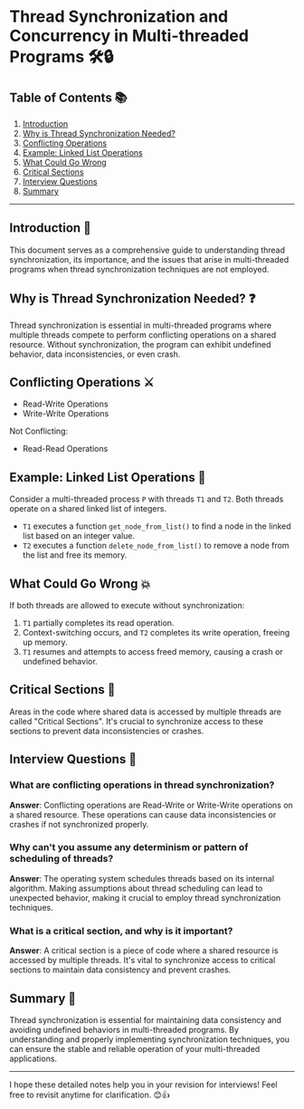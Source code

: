 # Thread Synchronization and Concurrency in Multi-threaded Programs 🛠️🔒

## Table of Contents 📚

1. [Introduction](#introduction-🌟)
2. [Why is Thread Synchronization Needed?](#why-is-thread-synchronization-needed-❓)
3. [Conflicting Operations](#conflicting-operations-⚔️)
4. [Example: Linked List Operations](#example-linked-list-operations-🔗)
5. [What Could Go Wrong](#what-could-go-wrong-💥)
6. [Critical Sections](#critical-sections-🚫)
7. [Interview Questions](#interview-questions-🎤)
8. [Summary](#summary-📝)

---

## Introduction 🌟

This document serves as a comprehensive guide to understanding thread synchronization, its importance, and the issues that arise in multi-threaded programs when thread synchronization techniques are not employed.

## Why is Thread Synchronization Needed? ❓

Thread synchronization is essential in multi-threaded programs where multiple threads compete to perform conflicting operations on a shared resource. Without synchronization, the program can exhibit undefined behavior, data inconsistencies, or even crash.

## Conflicting Operations ⚔️

- Read-Write Operations
- Write-Write Operations

Not Conflicting:
- Read-Read Operations

## Example: Linked List Operations 🔗

Consider a multi-threaded process `P` with threads `T1` and `T2`. Both threads operate on a shared linked list of integers. 
- `T1` executes a function `get_node_from_list()` to find a node in the linked list based on an integer value.
- `T2` executes a function `delete_node_from_list()` to remove a node from the list and free its memory.

## What Could Go Wrong 💥

If both threads are allowed to execute without synchronization:
1. `T1` partially completes its read operation.
2. Context-switching occurs, and `T2` completes its write operation, freeing up memory.
3. `T1` resumes and attempts to access freed memory, causing a crash or undefined behavior.

## Critical Sections 🚫

Areas in the code where shared data is accessed by multiple threads are called "Critical Sections". It's crucial to synchronize access to these sections to prevent data inconsistencies or crashes.

## Interview Questions 🎤

### What are conflicting operations in thread synchronization?
  
  **Answer**: Conflicting operations are Read-Write or Write-Write operations on a shared resource. These operations can cause data inconsistencies or crashes if not synchronized properly.

### Why can't you assume any determinism or pattern of scheduling of threads?

  **Answer**: The operating system schedules threads based on its internal algorithm. Making assumptions about thread scheduling can lead to unexpected behavior, making it crucial to employ thread synchronization techniques.

### What is a critical section, and why is it important?

  **Answer**: A critical section is a piece of code where a shared resource is accessed by multiple threads. It's vital to synchronize access to critical sections to maintain data consistency and prevent crashes.

## Summary 📝

Thread synchronization is essential for maintaining data consistency and avoiding undefined behaviors in multi-threaded programs. By understanding and properly implementing synchronization techniques, you can ensure the stable and reliable operation of your multi-threaded applications.

---

I hope these detailed notes help you in your revision for interviews! Feel free to revisit anytime for clarification. 😊👍
